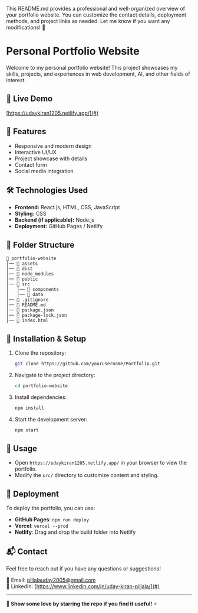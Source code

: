 This README.md provides a professional and well-organized overview of your portfolio website. You can customize the contact details, deployment methods, and project links as needed. Let me know if you want any modifications! 🚀

# Personal Portfolio Website

Welcome to my personal portfolio website! This project showcases my skills, projects, and experiences in web development, AI, and other fields of interest.

## 🚀 Live Demo
[https://udaykiran1205.netlify.app/](#) <!-- Replace # with your actual portfolio link -->

## 📌 Features
- Responsive and modern design
- Interactive UI/UX
- Project showcase with details
- Contact form
- Social media integration


## 🛠️ Technologies Used
- **Frontend:** React.js, HTML, CSS, JavaScript
- **Styling:** CSS
- **Backend (if applicable):** Node.js
- **Deployment:** GitHub Pages  / Netlify

## 📂 Folder Structure
```
📂 portfolio-website
│── 📂 assets
│── 📂 dist
│── 📂 node_modules
│── 📂 public
│── 📂 src
│   │── 📂 components
│   │── 📂 data
│── 📜 .gitignore
│── 📜 README.md
│── 📜 package.json
│── 📂 package-lock.json
│── 📜 index.html
```

## 🚀 Installation & Setup
1. Clone the repository:
   ```sh
   git clone https://github.com/yourusername/Portfolio.git
   ```
2. Navigate to the project directory:
   ```sh
   cd portfolio-website
   ```
3. Install dependencies:
   ```sh
   npm install
   ```
4. Start the development server:
   ```sh
   npm start
   ```

## 📜 Usage
- Open `https://udaykiran1205.netlify.app/` in your browser to view the portfolio.
- Modify the `src/` directory to customize content and styling.

## 🚀 Deployment
To deploy the portfolio, you can use:
- **GitHub Pages**: `npm run deploy`
- **Vercel**: `vercel --prod`
- **Netlify**: Drag and drop the build folder into Netlify

## 📬 Contact
Feel free to reach out if you have any questions or suggestions!

📧 Email: pillalauday2005@gmail.com  
🔗 LinkedIn: [https://www.linkedin.com/in/uday-kiran-pillala/](#)  


---

**🌟 Show some love by starring the repo if you find it useful!** ⭐
